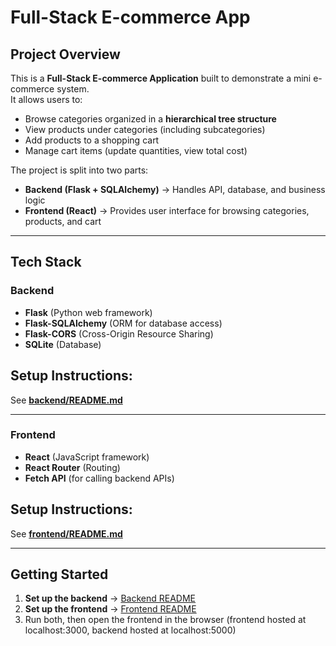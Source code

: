 # Full-Stack E-commerce App

## Project Overview
This is a **Full-Stack E-commerce Application** built to demonstrate a mini e-commerce system.  
It allows users to:
- Browse categories organized in a **hierarchical tree structure**
- View products under categories (including subcategories)
- Add products to a shopping cart
- Manage cart items (update quantities, view total cost)

The project is split into two parts:
- **Backend (Flask + SQLAlchemy)** → Handles API, database, and business logic
- **Frontend (React)** → Provides user interface for browsing categories, products, and cart

---

## Tech Stack
### Backend
- **Flask** (Python web framework)  
- **Flask-SQLAlchemy** (ORM for database access)  
- **Flask-CORS** (Cross-Origin Resource Sharing)  
- **SQLite** (Database)  

## Setup Instructions:  
See **[backend/README.md](backend/README.md)**

---

### Frontend
- **React** (JavaScript framework)  
- **React Router** (Routing)  
- **Fetch API** (for calling backend APIs)  


## Setup Instructions:  
See **[frontend/README.md](frontend/README.md)**

---

## Getting Started
1. **Set up the backend** → [Backend README](backend/README.md)  
2. **Set up the frontend** → [Frontend README](frontend/README.md)  
3. Run both, then open the frontend in the browser (frontend hosted at localhost:3000, backend hosted at localhost:5000)


